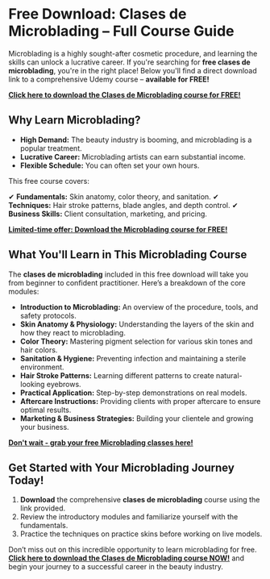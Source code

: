 # Free Download: Clases de Microblading – Full Course Guide

Microblading is a highly sought-after cosmetic procedure, and learning the skills can unlock a lucrative career. If you're searching for **free clases de microblading**, you're in the right place! Below you'll find a direct download link to a comprehensive Udemy course – **available for FREE!**

[**Click here to download the Clases de Microblading course for FREE!**](https://udemywork.com/clases-de-microblading)

## Why Learn Microblading?

*   **High Demand:** The beauty industry is booming, and microblading is a popular treatment.
*   **Lucrative Career:** Microblading artists can earn substantial income.
*   **Flexible Schedule:** You can often set your own hours.

This free course covers:

✔ **Fundamentals:** Skin anatomy, color theory, and sanitation.
✔ **Techniques:** Hair stroke patterns, blade angles, and depth control.
✔ **Business Skills:** Client consultation, marketing, and pricing.

[**Limited-time offer: Download the Microblading course for FREE!**](https://udemywork.com/clases-de-microblading)

## What You'll Learn in This Microblading Course

The **clases de microblading** included in this free download will take you from beginner to confident practitioner. Here’s a breakdown of the core modules:

*   **Introduction to Microblading:** An overview of the procedure, tools, and safety protocols.
*   **Skin Anatomy & Physiology:** Understanding the layers of the skin and how they react to microblading.
*   **Color Theory:** Mastering pigment selection for various skin tones and hair colors.
*   **Sanitation & Hygiene:** Preventing infection and maintaining a sterile environment.
*   **Hair Stroke Patterns:** Learning different patterns to create natural-looking eyebrows.
*   **Practical Application:** Step-by-step demonstrations on real models.
*   **Aftercare Instructions:** Providing clients with proper aftercare to ensure optimal results.
*   **Marketing & Business Strategies:** Building your clientele and growing your business.

[**Don't wait - grab your free Microblading classes here!**](https://udemywork.com/clases-de-microblading)

## Get Started with Your Microblading Journey Today!

1.  **Download** the comprehensive **clases de microblading** course using the link provided.
2.  Review the introductory modules and familiarize yourself with the fundamentals.
3.  Practice the techniques on practice skins before working on live models.

Don’t miss out on this incredible opportunity to learn microblading for free. **[Click here to download the Clases de Microblading course NOW!](https://udemywork.com/clases-de-microblading)** and begin your journey to a successful career in the beauty industry.
